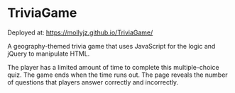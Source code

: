 # TriviaGame

Deployed at: https://mollyjz.github.io/TriviaGame/

A geography-themed trivia game that uses JavaScript for the logic and jQuery to manipulate HTML.

The player has a limited amount of time to complete this multiple-choice quiz. The game ends when the time runs out. The page reveals the number of questions that players answer correctly and incorrectly.